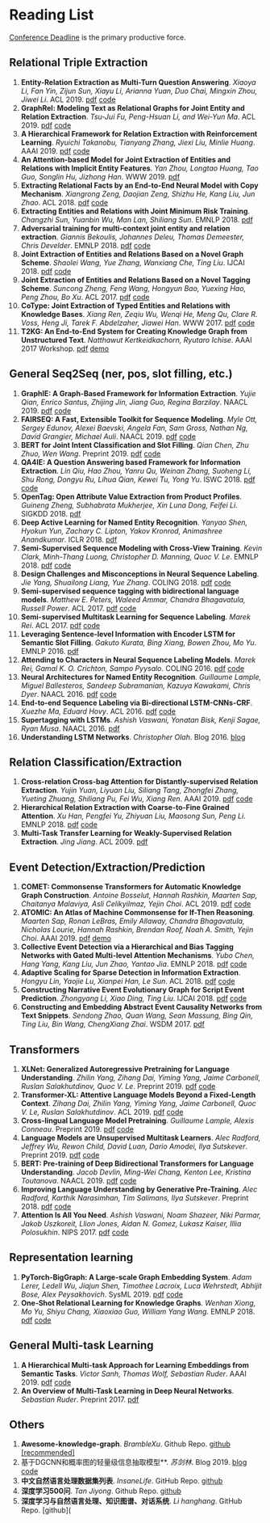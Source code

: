 # Reading List

[Conference Deadline](https://jackietseng.github.io/conference_call_for_paper/conferences.html) is the primary productive force.

## Relational Triple Extraction

1. **Entity-Relation Extraction as Multi-Turn Question Answering**. *Xiaoya Li, Fan Yin, Zijun Sun, Xiayu Li, Arianna Yuan, Duo Chai, Mingxin Zhou, Jiwei Li*. ACL 2019. [pdf](https://arxiv.org/pdf/1905.05529.pdf) [code](https://github.com/ShannonAI/Entity-Relation-As-Multi-Turn-QA)
2. **GraphRel: Modeling Text as Relational Graphs for Joint Entity and Relation Extraction**. *Tsu-Jui Fu, Peng-Hsuan Li, and Wei-Yun Ma*. ACL 2019. [pdf](https://tsujuifu.github.io/pubs/acl19_graph-rel.pdf) [code](https://github.com/tsujuifu/pytorch_graph-rel)
3. **A Hierarchical Framework for Relation Extraction with Reinforcement Learning**. *Ryuichi Takanobu, Tianyang Zhang, Jiexi Liu, Minlie Huang*. AAAI 2019. [pdf](https://arxiv.org/pdf/1811.03925.pdf) [code](https://github.com/truthless11/HRL-RE)
4. **An Attention-based Model for Joint Extraction of Entities and Relations with Implicit Entity Features**. *Yan Zhou, Longtao Huang, Tao Guo, Songlin Hu, Jizhong Han*. WWW 2019. [pdf](https://dl.acm.org/citation.cfm?id=3317704)
5. **Extracting Relational Facts by an End-to-End Neural Model with Copy Mechanism**. *Xiangrong Zeng, Daojian Zeng, Shizhu He, Kang Liu, Jun Zhao*. ACL 2018. [pdf](https://www.aclweb.org/anthology/P18-1047) [code](https://github.com/xiangrongzeng/copy_re)
6. **Extracting Entities and Relations with Joint Minimum Risk Training**. *Changzhi Sun, Yuanbin Wu, Man Lan, Shiliang Sun*. EMNLP 2018. [pdf](https://www.aclweb.org/anthology/D18-1249)
7. **Adversarial training for multi-context joint entity and relation extraction**. *Giannis Bekoulis, Johannes Deleu, Thomas Demeester, Chris Develder*. EMNLP 2018. [pdf](https://www.aclweb.org/anthology/D18-1307v2) [code](https://github.com/bekou/multihead_joint_entity_relation_extraction)
8. **Joint Extraction of Entities and Relations Based on a Novel Graph Scheme**. *Shaolei Wang, Yue Zhang, Wanxiang Che, Ting Liu*. IJCAI 2018. [pdf](http://ir.hit.edu.cn/~car/papers/ijcai18slwang.pdf) [code](https://github.com/hitwsl/joint-entity-relation)
9. **Joint Extraction of Entities and Relations Based on a Novel Tagging Scheme**. *Suncong Zheng, Feng Wang, Hongyun Bao, Yuexing Hao, Peng Zhou, Bo Xu*. ACL 2017. [pdf](https://arxiv.org/pdf/1706.05075.pdf) [code](https://github.com/zsctju/triplets-extraction)
10. **CoType: Joint Extraction of Typed Entities and Relations with Knowledge Bases**. *Xiang Ren, Zeqiu Wu, Wenqi He, Meng Qu, Clare R. Voss, Heng Ji, Tarek F. Abdelzaher, Jiawei Han*. WWW 2017. [pdf](https://arxiv.org/pdf/1610.08763.pdf) [code](https://github.com/INK-USC/DS-RelationExtraction)
11. **T2KG: An End-to-End System for Creating Knowledge Graph from Unstructured Text**. *Natthawut Kertkeidkachorn, Ryutaro Ichise*. AAAI 2017 Workshop. [pdf](https://www.aaai.org/ocs/index.php/WS/AAAIW17/paper/download/15129/14743) [demo](https://sites.google.com/view/t2kg-demo/home)

## General Seq2Seq (ner, pos, slot filling, etc.)

1. **GraphIE: A Graph-Based Framework for Information Extraction**. *Yujie Qian, Enrico Santus, Zhijing Jin, Jiang Guo, Regina Barzilay*. NAACL 2019. [pdf](https://arxiv.org/pdf/1810.13083.pdf) [code](https://github.com/thomas0809/GraphIE)
2. **FAIRSEQ: A Fast, Extensible Toolkit for Sequence Modeling**. *Myle Ott, Sergey Edunov, Alexei Baevski, Angela Fan, Sam Gross, Nathan Ng, David Grangier, Michael Auli*. NAACL 2019. [pdf](https://arxiv.org/pdf/1904.01038.pdf) [code](https://github.com/pytorch/fairseq)
3. **BERT for Joint Intent Classification and Slot Filling**. *Qian Chen, Zhu Zhuo, Wen Wang*. Preprint 2019. [pdf](https://arxiv.org/pdf/1902.10909.pdf) [code](https://github.com/MahmoudWahdan/dialog-nlu)
4. **QA4IE: A Question Answering based Framework for Information Extraction**. *Lin Qiu, Hao Zhou, Yanru Qu, Weinan Zhang, Suoheng Li, Shu Rong, Dongyu Ru, Lihua Qian, Kewei Tu, Yong Yu*. ISWC 2018. [pdf](https://arxiv.org/pdf/1804.03396.pdf) [code](https://github.com/SJTU-lqiu/QA4IE)
5. **OpenTag: Open Attribute Value Extraction from Product Profiles**. *Guineng Zheng, Subhabrata Mukherjee, Xin Luna Dong, Feifei Li*. SIGKDD 2018. [pdf](https://arxiv.org/pdf/1806.01264.pdf) 
6. **Deep Active Learning for Named Entity Recognition**. *Yanyao Shen, Hyokun Yun, Zachary C. Lipton, Yakov Kronrod, Animashree Anandkumar*. ICLR 2018. [pdf](https://openreview.net/pdf?id=ry018WZAZ)
7. **Semi-Supervised Sequence Modeling with Cross-View Training**. *Kevin Clark, Minh-Thang Luong, Christopher D. Manning, Quoc V. Le*. EMNLP 2018. [pdf](https://arxiv.org/pdf/1809.08370.pdf) [code](https://github.com/tensorflow/models/tree/master/research/cvt_text)
8. **Design Challenges and Misconceptions in Neural Sequence Labeling**. *Jie Yang, Shuailong Liang, Yue Zhang*. COLING 2018. [pdf](https://www.aclweb.org/anthology/C18-1327) [code](https://github.com/jiesutd/NCRFpp)
9. **Semi-supervised sequence tagging with bidirectional language models**. *Matthew E. Peters, Waleed Ammar, Chandra Bhagavatula, Russell Power*. ACL 2017. [pdf](https://arxiv.org/pdf/1705.00108.pdf) [code](https://github.com/allenai/allennlp)
10. **Semi-supervised Multitask Learning for Sequence Labeling**. *Marek Rei*. ACL 2017. [pdf](https://arxiv.org/pdf/1704.07156.pdf) [code](https://github.com/marekrei/sequence-labeler)
11. **Leveraging Sentence-level Information with Encoder LSTM for Semantic Slot Filling**. *Gakuto Kurata, Bing Xiang, Bowen Zhou, Mo Yu*. EMNLP 2016. [pdf](https://www.aclweb.org/anthology/D16-1223)
12. **Attending to Characters in Neural Sequence Labeling Models**. *Marek Rei, Gamal K. O. Crichton, Sampo Pyysalo*. COLING 2016. [pdf](https://www.aclweb.org/anthology/C16-1030) [code](https://github.com/marekrei/sequence-labeler)
13. **Neural Architectures for Named Entity Recognition**. *Guillaume Lample, Miguel Ballesteros, Sandeep Subramanian, Kazuya Kawakami, Chris Dyer*. NAACL 2016. [pdf](https://www.aclweb.org/anthology/N16-1030) [code](https://github.com/zalandoresearch/flair)
14. **End-to-end Sequence Labeling via Bi-directional LSTM-CNNs-CRF**. *Xuezhe Ma, Eduard Hovy*. ACL 2016. [pdf](https://aclweb.org/anthology/P16-1101) [code](https://github.com/jayavardhanr/End-to-end-Sequence-Labeling-via-Bi-directional-LSTM-CNNs-CRF-Tutorial)
15. **Supertagging with LSTMs**. *Ashish Vaswani, Yonatan Bisk, Kenji Sagae, Ryan Musa*. NAACL 2016. [pdf](https://www.aclweb.org/anthology/N16-1027) 
16. **Understanding LSTM Networks**. *Christopher Olah*. Blog 2016. [blog](http://colah.github.io/posts/2015-08-Understanding-LSTMs/)

## Relation Classification/Extraction

1. **Cross-relation Cross-bag Attention for Distantly-supervised Relation Extraction**. *Yujin Yuan, Liyuan Liu, Siliang Tang, Zhongfei Zhang, Yueting Zhuang, Shiliang Pu, Fei Wu, Xiang Ren*. AAAI 2019. [pdf](https://arxiv.org/pdf/1812.10604.pdf) [code](https://github.com/yuanyu255/PCNN_C2SA)
2. **Hierarchical Relation Extraction with Coarse-to-Fine Grained Attention**. *Xu Han, Pengfei Yu, Zhiyuan Liu, Maosong Sun, Peng Li*. EMNLP 2018. [pdf](https://aclweb.org/anthology/D18-1247) [code](https://github.com/thunlp/HNRE)
3. **Multi-Task Transfer Learning for Weakly-Supervised Relation Extraction**. *Jing Jiang*. ACL 2009. [pdf](https://www.aclweb.org/anthology/P09-1114)

## Event Detection/Extraction/Prediction

1. **COMET: Commonsense Transformers for Automatic Knowledge Graph Construction**. *Antoine Bosselut, Hannah Rashkin, Maarten Sap, Chaitanya Malaviya, Asli Celikyilmaz, Yejin Choi*. ACL 2019. [pdf](https://arxiv.org/pdf/1906.05317.pdf) [code](https://github.com/atcbosselut/comet-commonsense)
2. **ATOMIC: An Atlas of Machine Commonsense for If-Then Reasoning**. *Maarten Sap, Ronan LeBras, Emily Allaway, Chandra Bhagavatula, Nicholas Lourie, Hannah Rashkin, Brendan Roof, Noah A. Smith, Yejin Choi*. AAAI 2019. [pdf](https://arxiv.org/pdf/1811.00146.pdf) [demo](https://homes.cs.washington.edu/~msap/atomic/)
3. **Collective Event Detection via a Hierarchical and Bias Tagging Networks with Gated Multi-level Attention Mechanisms**. *Yubo Chen, Hang Yang, Kang Liu, Jun Zhao, Yantao Jia*. EMNLP 2018. [pdf](https://www.aclweb.org/anthology/D18-1158) [code](https://github.com/yubochen/NBTNGMA4ED)
4. **Adaptive Scaling for Sparse Detection in Information Extraction**. *Hongyu Lin, Yaojie Lu, Xianpei Han, Le Sun*. ACL 2018. [pdf](https://aclweb.org/anthology/P18-1095) [code](https://github.com/sanmusunrise/AdaScaling)
5. **Constructing Narrative Event Evolutionary Graph for Script Event Prediction**. *Zhongyang Li, Xiao Ding, Ting Liu*. IJCAI 2018. [pdf](https://arxiv.org/pdf/1805.05081.pdf) [code](https://github.com/eecrazy/ConstructingNEEG_IJCAI_2018)
6. **Constructing and Embedding Abstract Event Causality Networks from Text Snippets**. *Sendong Zhao, Quan Wang, Sean Massung, Bing Qin, Ting Liu, Bin Wang, ChengXiang Zhai*. WSDM 2017. [pdf](http://ir.hit.edu.cn/~sdzhao/CausalEmbedding.pdf)

## Transformers

1. **XLNet: Generalized Autoregressive Pretraining for Language Understanding**. *Zhilin Yang, Zihang Dai, Yiming Yang, Jaime Carbonell, Ruslan Salakhutdinov, Quoc V. Le*. Preprint 2019. [pdf](https://arxiv.org/pdf/1906.08237.pdf) [code](https://github.com/zihangdai/xlnet)
2. **Transformer-XL: Attentive Language Models Beyond a Fixed-Length Context**. *Zihang Dai, Zhilin Yang, Yiming Yang, Jaime Carbonell, Quoc V. Le, Ruslan Salakhutdinov*. ACL 2019. [pdf](https://arxiv.org/pdf/1901.02860.pdf) [code](https://github.com/kimiyoung/transformer-xl)
3. **Cross-lingual Language Model Pretraining**. *Guillaume Lample, Alexis Conneau*. Preprint 2019. [pdf](https://arxiv.org/pdf/1901.07291v1.pdf) [code](https://github.com/facebookresearch/XLM)
4. **Language Models are Unsupervised Multitask Learners**. *Alec Radford, Jeffrey Wu, Rewon Child, David Luan, Dario Amodei, Ilya Sutskever*. Preprint 2019. [pdf](https://d4mucfpksywv.cloudfront.net/better-language-models/language_models_are_unsupervised_multitask_learners.pdf) [code](https://github.com/openai/gpt-2)
5. **BERT: Pre-training of Deep Bidirectional Transformers for Language Understanding**. *Jacob Devlin, Ming-Wei Chang, Kenton Lee, Kristina Toutanova*. NAACL 2019. [pdf](https://www.aclweb.org/anthology/N19-1423) [code](https://github.com/google-research/bert)
6. **Improving Language Understanding by Generative Pre-Training**.  *Alec Radford, Karthik Narasimhan, Tim Salimans, Ilya Sutskever*. Preprint 2018. [pdf](https://s3-us-west-2.amazonaws.com/openai-assets/research-covers/language-unsupervised/language_understanding_paper.pdf) [code](https://github.com/openai/finetune-transformer-lm)
7. **Attention Is All You Need**. *Ashish Vaswani, Noam Shazeer, Niki Parmar, Jakob Uszkoreit, Llion Jones, Aidan N. Gomez, Lukasz Kaiser, Illia Polosukhin*. NIPS 2017. [pdf](https://papers.nips.cc/paper/7181-attention-is-all-you-need.pdf) [code](https://github.com/tensorflow/tensor2tensor)

## Representation learning

1. **PyTorch-BigGraph: A Large-scale Graph Embedding System**. *Adam Lerer, Ledell Wu, Jiajun Shen, Timothee Lacroix, Luca Wehrstedt, Abhijit Bose, Alex Peysakhovich*. SysML 2019. [pdf](https://www.sysml.cc/doc/2019/71.pdf) [code](https://github.com/facebookresearch/PyTorch-BigGraph)
2. **One-Shot Relational Learning for Knowledge Graphs**. *Wenhan Xiong, Mo Yu, Shiyu Chang, Xiaoxiao Guo, William Yang Wang*. EMNLP 2018. [pdf](https://arxiv.org/pdf/1808.09040.pdf) [code](https://github.com/xwhan/One-shot-Relational-Learning)

## General Multi-task Learning

1. **A Hierarchical Multi-task Approach for Learning Embeddings from Semantic Tasks**. *Victor Sanh, Thomas Wolf, Sebastian Ruder*. AAAI 2019. [pdf](https://arxiv.org/pdf/1811.06031.pdf) [code](https://github.com/huggingface/hmtl)
2. **An Overview of Multi-Task Learning in Deep Neural Networks**. *Sebastian Ruder*. Preprint 2017. [pdf](https://arxiv.org/pdf/1706.05098.pdf)

## Others

1. **Awesome-knowledge-graph**. *BrambleXu*. Github Repo. [github [recommended]](https://github.com/BrambleXu/knowledge-graph-learning)
2. 基于DGCNN和概率图的轻量级信息抽取模型**. *苏剑林*. Blog 2019. [blog](https://spaces.ac.cn/archives/6671) [code](https://github.com/bojone/kg-2019)
3. **中文自然语言处理数据集列表**. *InsaneLife*. GitHub Repo. [github](https://github.com/InsaneLife/ChineseNLPCorpus)
4. **深度学习500问**. *Tan Jiyong*. Github Repo. [github](https://github.com/scutan90/DeepLearning-500-questions)
5. **深度学习与自然语言处理、知识图谱、对话系统**. *Li hanghang*. GitHub Repo. [github](
